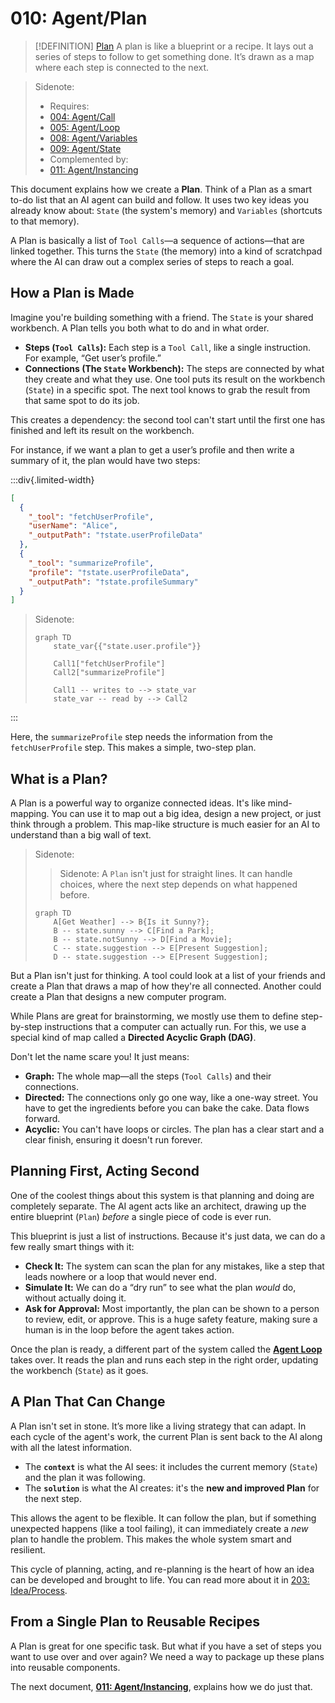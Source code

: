 # 010: Agent/Plan

> [!DEFINITION] [Plan](./000_glossary.md)
> A plan is like a blueprint or a recipe. It lays out a series of steps to follow to get something done. It’s drawn as a map where each step is connected to the next.

> Sidenote:
> *   Requires:
>   *   [004: Agent/Call](./004_agent_call.md)
>   *   [005: Agent/Loop](./005_agent_loop.md)
>   *   [008: Agent/Variables](./008_agent_variables.md)
>   *   [009: Agent/State](./009_agent_state.md)
> *   Complemented by:
>   *   [011: Agent/Instancing](./011_agent_instancing.md)

This document explains how we create a **Plan**. Think of a Plan as a smart to-do list that an AI agent can build and follow. It uses two key ideas you already know about: `State` (the system's memory) and `Variables` (shortcuts to that memory).

A Plan is basically a list of `Tool Calls`—a sequence of actions—that are linked together. This turns the `State` (the memory) into a kind of scratchpad where the AI can draw out a complex series of steps to reach a goal.

## How a Plan is Made

Imagine you're building something with a friend. The `State` is your shared workbench. A Plan tells you both what to do and in what order.

*   **Steps (`Tool Calls`):** Each step is a `Tool Call`, like a single instruction. For example, “Get user’s profile.”
*   **Connections (The `State` Workbench):** The steps are connected by what they create and what they use. One tool puts its result on the workbench (`State`) in a specific spot. The next tool knows to grab the result from that same spot to do its job.

This creates a dependency: the second tool can't start until the first one has finished and left its result on the workbench.

For instance, if we want a plan to get a user’s profile and then write a summary of it, the plan would have two steps:

:::div{.limited-width}

```json
[
  {
    "_tool": "fetchUserProfile",
    "userName": "Alice",
    "_outputPath": "†state.userProfileData"
  },
  {
    "_tool": "summarizeProfile",
    "profile": "†state.userProfileData",
    "_outputPath": "†state.profileSummary"
  }
]
```

> Sidenote:
> ```mermaid
> graph TD
>     state_var{{"state.user.profile"}}
>
>     Call1["fetchUserProfile"]
>     Call2["summarizeProfile"]
>
>     Call1 -- writes to --> state_var
>     state_var -- read by --> Call2
> ```

:::

Here, the `summarizeProfile` step needs the information from the `fetchUserProfile` step. This makes a simple, two-step plan.

## What is a Plan?

A Plan is a powerful way to organize connected ideas. It's like mind-mapping. You can use it to map out a big idea, design a new project, or just think through a problem. This map-like structure is much easier for an AI to understand than a big wall of text.

> Sidenote:
> > Sidenote: A `Plan` isn't just for straight lines. It can handle choices, where the next step depends on what happened before.
>
> ```mermaid
> graph TD
>     A[Get Weather] --> B{Is it Sunny?};
>     B -- state.sunny --> C[Find a Park];
>     B -- state.notSunny --> D[Find a Movie];
>     C -- state.suggestion --> E[Present Suggestion];
>     D -- state.suggestion --> E[Present Suggestion];
> ```

But a Plan isn't just for thinking. A tool could look at a list of your friends and create a Plan that draws a map of how they're all connected. Another could create a Plan that designs a new computer program.

While Plans are great for brainstorming, we mostly use them to define step-by-step instructions that a computer can actually run. For this, we use a special kind of map called a **Directed Acyclic Graph (DAG)**.

Don't let the name scare you! It just means:

*   **Graph:** The whole map—all the steps (`Tool Calls`) and their connections.
*   **Directed:** The connections only go one way, like a one-way street. You have to get the ingredients before you can bake the cake. Data flows forward.
*   **Acyclic:** You can't have loops or circles. The plan has a clear start and a clear finish, ensuring it doesn't run forever.

## Planning First, Acting Second

One of the coolest things about this system is that planning and doing are completely separate. The AI agent acts like an architect, drawing up the entire blueprint (`Plan`) *before* a single piece of code is ever run.

This blueprint is just a list of instructions. Because it's just data, we can do a few really smart things with it:

*   **Check It:** The system can scan the plan for any mistakes, like a step that leads nowhere or a loop that would never end.
*   **Simulate It:** We can do a “dry run” to see what the plan *would* do, without actually doing it.
*   **Ask for Approval:** Most importantly, the plan can be shown to a person to review, edit, or approve. This is a huge safety feature, making sure a human is in the loop before the agent takes action.

Once the plan is ready, a different part of the system called the **[Agent Loop](./005_agent_loop.md)** takes over. It reads the plan and runs each step in the right order, updating the workbench (`State`) as it goes.

## A Plan That Can Change

A Plan isn't set in stone. It’s more like a living strategy that can adapt. In each cycle of the agent's work, the current Plan is sent back to the AI along with all the latest information.

*   The **`context`** is what the AI sees: it includes the current memory (`State`) and the plan it was following.
*   The **`solution`** is what the AI creates: it's the **new and improved Plan** for the next step.

This allows the agent to be flexible. It can follow the plan, but if something unexpected happens (like a tool failing), it can immediately create a *new* plan to handle the problem. This makes the whole system smart and resilient.

This cycle of planning, acting, and re-planning is the heart of how an idea can be developed and brought to life. You can read more about it in [203: Idea/Process](./203_idea_process.md).

## From a Single Plan to Reusable Recipes

A Plan is great for one specific task. But what if you have a set of steps you want to use over and over again? We need a way to package up these plans into reusable components.

The next document, **[011: Agent/Instancing](./011_agent_instancing.md)**, explains how we do just that.
